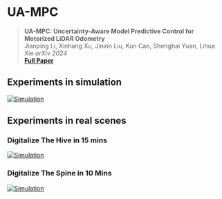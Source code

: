 
# UA-MPC

> **UA-MPC: Uncertainty-Aware Model Predictive Control for Motorized LiDAR Odometry**<br/>
> Jianping Li, Xinhang Xu, Jinxin Liu, Kun Cao, Shenghai Yuan, Lihua Xie
> *arXiv 2024*<br/>
> [**Full Paper**](https://arxiv.org/pdf/2412.13873) 

## Experiments in simulation

[![Simulation](https://img.youtube.com/vi/zkbm0Tkp-PM/0.jpg)](https://www.youtube.com/watch?v=zkbm0Tkp-PM)

## Experiments in real scenes

### Digitalize The Hive in 15 mins
[![Simulation](https://img.youtube.com/vi/ocwUdYUv48s/0.jpg)](https://www.youtube.com/watch?v=ocwUdYUv48s)

### Digitalize The Spine in 10 Mins

[![Simulation](https://img.youtube.com/vi/1H2dB0aJLSo/0.jpg)](https://www.youtube.com/watch?v=1H2dB0aJLSo)
